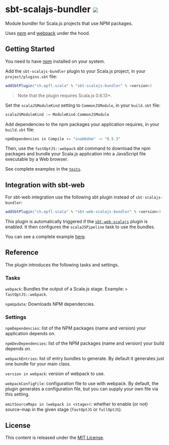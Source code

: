 sbt-scalajs-bundler [![](https://index.scala-lang.org/scalacenter/sbt-scalajs-bundler/sbt-scalajs-bundler/latest.svg)](https://index.scala-lang.org/scalacenter/sbt-scalajs-bundler)
==================

Module bundler for Scala.js projects that use NPM packages.

Uses [npm](https://www.npmjs.com) and [webpack](https://webpack.github.io/) under the hood.

## Getting Started

You need to have [npm](https://docs.npmjs.com/getting-started/installing-node) installed on your system.

Add the `sbt-scalajs-bundler` plugin to your Scala.js project, in your `project/plugins.sbt` file:

~~~ scala
addSbtPlugin("ch.epfl.scala" % "sbt-scalajs-bundler" % <version>)
~~~

> Note that the plugin requires Scala.js 0.6.13+.

Set the `scalaJSModuleKind` setting to `CommonJSModule`, in your `build.sbt` file:

~~~ scala
scalaJSModuleKind := ModuleKind.CommonJSModule
~~~

Add dependencies to the npm packages your application requires, in your `build.sbt` file:

~~~ scala
npmDependencies in Compile += "snabbdom" -> "0.5.3"
~~~

Then, use the `fastOptJS::webpack` sbt command to download the npm packages and bundle your Scala.js
application into a JavaScript file executable by a Web browser.

See complete examples in the [`tests`](sbt-scalajs-bundler/src/sbt-test/sbt-scalajs-bundler/).

## Integration with sbt-web

For sbt-web integration use the following sbt plugin instead of `sbt-scalajs-bundler`:

~~~ scala
addSbtPlugin("ch.epfl.scala" % "sbt-web-scalajs-bundler" % <version>)
~~~

This plugin is automatically triggered if the [`sbt-web-scalajs`](https://github.com/vmunier/sbt-web-scalajs) plugin
is enabled. It then configures the `scalaJSPipeline` task to use the bundles.

You can see a complete example [here](sbt-web-scalajs-bundler/src/sbt-test/sbt-web-scalajs-bundler/play).

## Reference

The plugin introduces the following tasks and settings.

### Tasks

`webpack`: Bundles the output of a Scala.js stage. Example: `> fastOptJS::webpack`.

`npmUpdate`: Downloads NPM dependencies.

### Settings

`npmDependencies`: list of the NPM packages (name and version) your application depends on.

`npmDevDependencies`: list of the NPM packages (name and version) your build depends on.

`webpackEntries`: list of entry bundles to generate. By default it generates just one bundle for your main class.

`version in webpack`: version of webpack to use.

`webpackConfigFile`: configuration file to use with webpack. By default, the plugin generates a
configuration file, but you can supply your own file via this setting.

`emitSourceMaps in (webpack in <stage>)`: whether to enable (or not) source-map in the given stage (`fastOptJS` or `fullOptJS`).

## License

This content is released under the [MIT License](http://opensource.org/licenses/mit-license.php).

